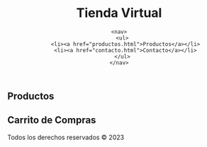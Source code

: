 <!DOCTYPE html>
<html>
<head>
  <title>Tienda Virtual</title>
  <link rel="stylesheet" href="estilos.css">
  <link rel="preconnect" href= "https://github.com/l2470a/Dise-os-Dlux.git"> 
</head>
<body>
  <header>
    <h1>Tienda Virtual</h1>
  
    <nav>
      <ul>
        <li><a href="productos.html">Productos</a></li>
        <li><a href="contacto.html">Contacto</a></li>
      </ul>
    </nav>
  </header>
  <main>
    <section>
      <h2>Productos</h2>
      <div id="productos">
        <!-- Aquí podrías insertar la lista de productos aquí -->
      </div>
    </section>
    <section>
      <h2>Carrito de Compras</h2>
      <div id="carrito">
        <!-- Aquí podrías insertar el carrito de compras aquí -->
      </div>
    </section>
  </main>
  <footer>
    <p>Todos los derechos reservados &copy; 2023</p>
  </footer>
</body>
</html>
